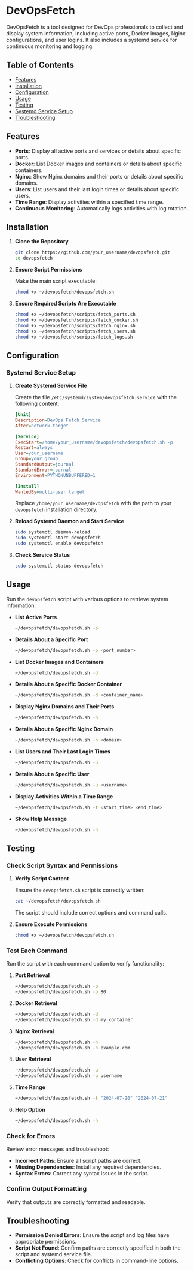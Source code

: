 # DevOpsFetch

DevOpsFetch is a tool designed for DevOps professionals to collect and display system information, including active ports, Docker images, Nginx configurations, and user logins. It also includes a systemd service for continuous monitoring and logging.

## Table of Contents

- [Features](#features)
- [Installation](#installation)
- [Configuration](#configuration)
- [Usage](#usage)
- [Testing](#testing)
- [Systemd Service Setup](#systemd-service-setup)
- [Troubleshooting](#troubleshooting)

## Features

- **Ports**: Display all active ports and services or details about specific ports.
- **Docker**: List Docker images and containers or details about specific containers.
- **Nginx**: Show Nginx domains and their ports or details about specific domains.
- **Users**: List users and their last login times or details about specific users.
- **Time Range**: Display activities within a specified time range.
- **Continuous Monitoring**: Automatically logs activities with log rotation.

## Installation

1. **Clone the Repository**

    ```bash
    git clone https://github.com/your_username/devopsfetch.git
    cd devopsfetch
    ```

2. **Ensure Script Permissions**

    Make the main script executable:

    ```bash
    chmod +x ~/devopsfetch/devopsfetch.sh
    ```

3. **Ensure Required Scripts Are Executable**

    ```bash
    chmod +x ~/devopsfetch/scripts/fetch_ports.sh
    chmod +x ~/devopsfetch/scripts/fetch_docker.sh
    chmod +x ~/devopsfetch/scripts/fetch_nginx.sh
    chmod +x ~/devopsfetch/scripts/fetch_users.sh
    chmod +x ~/devopsfetch/scripts/fetch_logs.sh
    ```

## Configuration

### Systemd Service Setup

1. **Create Systemd Service File**

    Create the file `/etc/systemd/system/devopsfetch.service` with the following content:

    ```ini
    [Unit]
    Description=DevOps Fetch Service
    After=network.target

    [Service]
    ExecStart=/home/your_username/devopsfetch/devopsfetch.sh -p
    Restart=always
    User=your_username
    Group=your_group
    StandardOutput=journal
    StandardError=journal
    Environment=PYTHONUNBUFFERED=1

    [Install]
    WantedBy=multi-user.target
    ```

    Replace `/home/your_username/devopsfetch` with the path to your `devopsfetch` installation directory.

2. **Reload Systemd Daemon and Start Service**

    ```bash
    sudo systemctl daemon-reload
    sudo systemctl start devopsfetch
    sudo systemctl enable devopsfetch
    ```

3. **Check Service Status**

    ```bash
    sudo systemctl status devopsfetch
    ```

## Usage

Run the `devopsfetch` script with various options to retrieve system information:

- **List Active Ports**

    ```bash
    ~/devopsfetch/devopsfetch.sh -p
    ```

- **Details About a Specific Port**

    ```bash
    ~/devopsfetch/devopsfetch.sh -p <port_number>
    ```

- **List Docker Images and Containers**

    ```bash
    ~/devopsfetch/devopsfetch.sh -d
    ```

- **Details About a Specific Docker Container**

    ```bash
    ~/devopsfetch/devopsfetch.sh -d <container_name>
    ```

- **Display Nginx Domains and Their Ports**

    ```bash
    ~/devopsfetch/devopsfetch.sh -n
    ```

- **Details About a Specific Nginx Domain**

    ```bash
    ~/devopsfetch/devopsfetch.sh -n <domain>
    ```

- **List Users and Their Last Login Times**

    ```bash
    ~/devopsfetch/devopsfetch.sh -u
    ```

- **Details About a Specific User**

    ```bash
    ~/devopsfetch/devopsfetch.sh -u <username>
    ```

- **Display Activities Within a Time Range**

    ```bash
    ~/devopsfetch/devopsfetch.sh -t <start_time> <end_time>
    ```

- **Show Help Message**

    ```bash
    ~/devopsfetch/devopsfetch.sh -h
    ```

## Testing

### Check Script Syntax and Permissions

1. **Verify Script Content**

    Ensure the `devopsfetch.sh` script is correctly written:

    ```bash
    cat ~/devopsfetch/devopsfetch.sh
    ```

    The script should include correct options and command calls.

2. **Ensure Execute Permissions**

    ```bash
    chmod +x ~/devopsfetch/devopsfetch.sh
    ```

### Test Each Command

Run the script with each command option to verify functionality:

1. **Port Retrieval**

    ```bash
    ~/devopsfetch/devopsfetch.sh -p
    ~/devopsfetch/devopsfetch.sh -p 80
    ```

2. **Docker Retrieval**

    ```bash
    ~/devopsfetch/devopsfetch.sh -d
    ~/devopsfetch/devopsfetch.sh -d my_container
    ```

3. **Nginx Retrieval**

    ```bash
    ~/devopsfetch/devopsfetch.sh -n
    ~/devopsfetch/devopsfetch.sh -n example.com
    ```

4. **User Retrieval**

    ```bash
    ~/devopsfetch/devopsfetch.sh -u
    ~/devopsfetch/devopsfetch.sh -u username
    ```

5. **Time Range**

    ```bash
    ~/devopsfetch/devopsfetch.sh -t "2024-07-20" "2024-07-21"
    ```

6. **Help Option**

    ```bash
    ~/devopsfetch/devopsfetch.sh -h
    ```

### Check for Errors

Review error messages and troubleshoot:

- **Incorrect Paths**: Ensure all script paths are correct.
- **Missing Dependencies**: Install any required dependencies.
- **Syntax Errors**: Correct any syntax issues in the script.

### Confirm Output Formatting

Verify that outputs are correctly formatted and readable.

## Troubleshooting

- **Permission Denied Errors**: Ensure the script and log files have appropriate permissions.
- **Script Not Found**: Confirm paths are correctly specified in both the script and systemd service file.
- **Conflicting Options**: Check for conflicts in command-line options.

